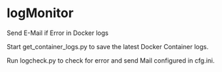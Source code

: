 # logMonitor
 Send E-Mail if Error in Docker logs
 
Start get_container_logs.py to save the latest Docker Container logs.

Run logcheck.py to check for error and send Mail configured in cfg.ini.
